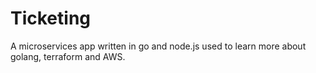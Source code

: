 # Ticketing
A microservices app written in go and node.js used to learn more about golang, terraform and AWS.
